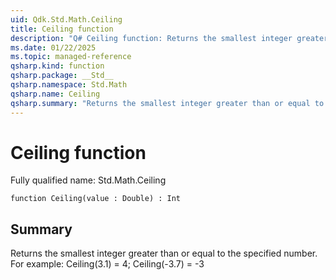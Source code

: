 ```yaml
---
uid: Qdk.Std.Math.Ceiling
title: Ceiling function
description: "Q# Ceiling function: Returns the smallest integer greater than or equal to the specified number. For example: Ceiling(3.1) = 4; Ceiling(-3.7) = -3"
ms.date: 01/22/2025
ms.topic: managed-reference
qsharp.kind: function
qsharp.package: __Std__
qsharp.namespace: Std.Math
qsharp.name: Ceiling
qsharp.summary: "Returns the smallest integer greater than or equal to the specified number. For example: Ceiling(3.1) = 4; Ceiling(-3.7) = -3"
---
```


# Ceiling function

Fully qualified name: Std.Math.Ceiling

```qsharp
function Ceiling(value : Double) : Int
```

## Summary
Returns the smallest integer greater than or equal to the specified number.
For example: Ceiling(3.1) = 4; Ceiling(-3.7) = -3
